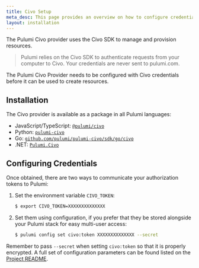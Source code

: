 ```yaml
---
title: Civo Setup
meta_desc: This page provides an overview on how to configure credentials for the Pulumi Civo Provider.
layout: installation
---
```


The Pulumi Civo provider uses the Civo SDK to manage and provision resources.

> Pulumi relies on the Civo SDK to authenticate requests from your computer to Civo. Your credentials are never sent
> to pulumi.com.

The Pulumi Civo Provider needs to be configured with Civo credentials
before it can be used to create resources.

## Installation

The Civo provider is available as a package in all Pulumi languages:

* JavaScript/TypeScript: [`@pulumi/civo`](https://www.npmjs.com/package/@pulumi/civo)
* Python: [`pulumi-civo`](https://pypi.org/project/pulumi-civo/)
* Go: [`github.com/pulumi/pulumi-civo/sdk/go/civo`](https://github.com/pulumi/pulumi-civo)
* .NET: [`Pulumi.Civo`](https://www.nuget.org/packages/Pulumi.Civo)

## Configuring Credentials

Once obtained, there are two ways to communicate your authorization tokens to Pulumi:

1. Set the environment variable `CIVO_TOKEN`:

    ```bash
    $ export CIVO_TOKEN=XXXXXXXXXXXXXX
    ```

2. Set them using configuration, if you prefer that they be stored alongside your Pulumi stack for easy multi-user access:

    ```bash
    $ pulumi config set civo:token XXXXXXXXXXXXXX --secret
    ```

Remember to pass `--secret` when setting `civo:token` so that it is properly encrypted. A full set of configuration parameters
can be found listed on the [Project README](https://github.com/pulumi/pulumi-civo/blob/master/README.md).
